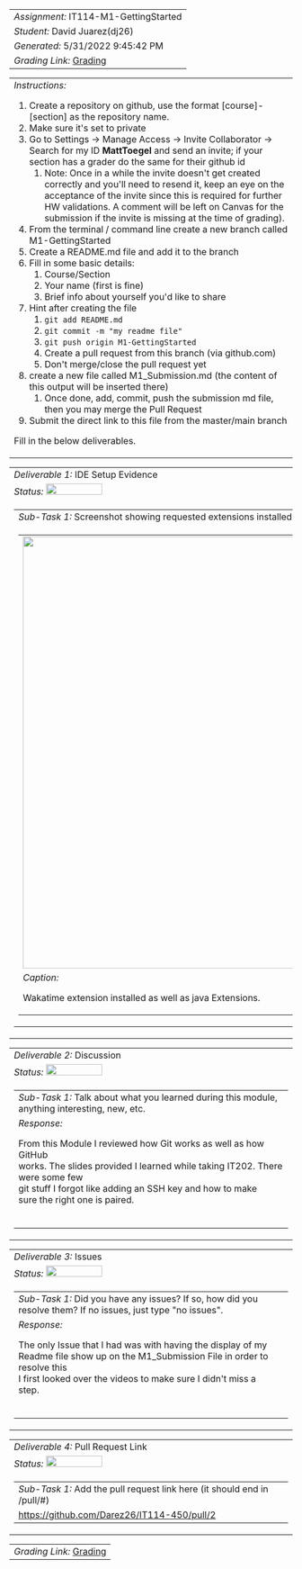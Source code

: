<table><tr><td> <em>Assignment: </em> IT114-M1-GettingStarted</td></tr>
<tr><td> <em>Student: </em> David Juarez(dj26)</td></tr>
<tr><td> <em>Generated: </em> 5/31/2022 9:45:42 PM</td></tr>
<tr><td> <em>Grading Link: </em> <a rel="noreferrer noopener" 
href="https://learn.ethereallab.app/homework/IT114-450-M22/it114-m1-gettingstarted/grade/dj26" 
target="_blank">Grading</a></td></tr></table>
<table><tr><td> <em>Instructions: </em> <ol>
<li>Create a repository on github, use the format [course]-[section] as the repository 
name.</li>
<li>Make sure it&#39;s set to private</li>
<li>Go to Settings -&gt; Manage Access -&gt; Invite Collaborator -&gt; Search for my ID 
<strong>MattToegel</strong> and send an invite; if your section has a grader do the same for 
their github id<ol>
<li>Note: Once in a while the invite doesn&#39;t get created correctly and you&#39;ll need to 
resend it, keep an eye on the acceptance of the invite since this is required for further HW 
validations. A comment will be left on Canvas for the submission if the invite is missing at 
the time of grading).</li>
</ol>
</li>
<li>From the terminal / command line create a new branch called M1-GettingStarted</li>
<li>Create a README.md file and add it to the branch</li>
<li>Fill in some basic details:<ol>
<li>Course/Section</li>
<li>Your name (first is fine)</li>
<li>Brief info about yourself you&#39;d like to share</li>
</ol>
</li>
<li>Hint after creating the file<ol>
<li><code>git add README.md</code></li>
<li><code>git commit -m "my readme file"</code></li>
<li><code>git push origin M1-GettingStarted</code></li>
<li>Create a pull request from this branch (via github.com)</li>
<li>Don&#39;t merge/close the pull request yet</li>
</ol>
</li>
<li>create a new file called M1_Submission.md (the content of this output will be inserted 
there)<ol>
<li>Once done, add, commit, push the submission md file, then you may merge the Pull 
Request</li>
</ol>
</li>
<li>Submit the direct link to this file from the master/main branch</li>
</ol>
<p>Fill in the below deliverables.</p>
</td></tr></table>
<table><tr><td> <em>Deliverable 1: </em> IDE Setup Evidence </td></tr><tr><td><em>Status: </em> 
<img width="100" height="20" 
src="http://via.placeholder.com/400x120/009955/fff?text=Complete"></td></tr>
<tr><td><table><tr><td> <em>Sub-Task 1: </em> Screenshot showing requested extensions 
installed</td></tr>
<tr><td><table><tr><td><img width="768px" 
src="https://user-images.githubusercontent.com/90282144/171310599-b15d82fe-1d13-488e-8120-252851355c3f.png"/></td></tr>
<tr><td> <em>Caption:</em> <p>Wakatime extension installed as well as java Extensions. <br></p>
</td></tr>
</table></td></tr>
</table></td></tr>
<table><tr><td> <em>Deliverable 2: </em> Discussion </td></tr><tr><td><em>Status: </em> <img 
width="100" height="20" 
src="http://via.placeholder.com/400x120/009955/fff?text=Complete"></td></tr>
<tr><td><table><tr><td> <em>Sub-Task 1: </em> Talk about what you learned during this module, 
anything interesting, new, etc.</td></tr>
<tr><td> <em>Response:</em> <p>From this Module I reviewed how Git works as well as how 
GitHub<br>works. The slides provided I learned while taking IT202. There were some few<br>git 
stuff I forgot like adding an SSH key and how to make<br>sure the right one is 
paired.&nbsp;<br></p><br></td></tr>
</table></td></tr>
<table><tr><td> <em>Deliverable 3: </em> Issues </td></tr><tr><td><em>Status: </em> <img 
width="100" height="20" 
src="http://via.placeholder.com/400x120/009955/fff?text=Complete"></td></tr>
<tr><td><table><tr><td> <em>Sub-Task 1: </em> Did you have any issues? If so, how did you 
resolve them? If no issues, just type "no issues".</td></tr>
<tr><td> <em>Response:</em> <p>The only Issue that I had was with having the display of 
my<br>Readme file show up on the M1_Submission File in order to resolve this<br>I first looked 
over the videos to make sure I didn&#39;t miss a<br>step.&nbsp;<br></p><br></td></tr>
</table></td></tr>
<table><tr><td> <em>Deliverable 4: </em> Pull Request Link </td></tr><tr><td><em>Status: </em> 
<img width="100" height="20" 
src="http://via.placeholder.com/400x120/009955/fff?text=Complete"></td></tr>
<tr><td><table><tr><td> <em>Sub-Task 1: </em> Add the pull request link here (it should end in 
/pull/#)</td></tr>
<tr><td> <a rel="noreferrer noopener" target="_blank" 
href="https://github.com/Darez26/IT114-450/pull/2">https://github.com/Darez26/IT114-450/pull/2</a> 
</td></tr>
</table></td></tr>
<table><tr><td><em>Grading Link: </em><a rel="noreferrer noopener" 
href="https://learn.ethereallab.app/homework/IT114-450-M22/it114-m1-gettingstarted/grade/dj26" 
target="_blank">Grading</a></td></tr></table>
